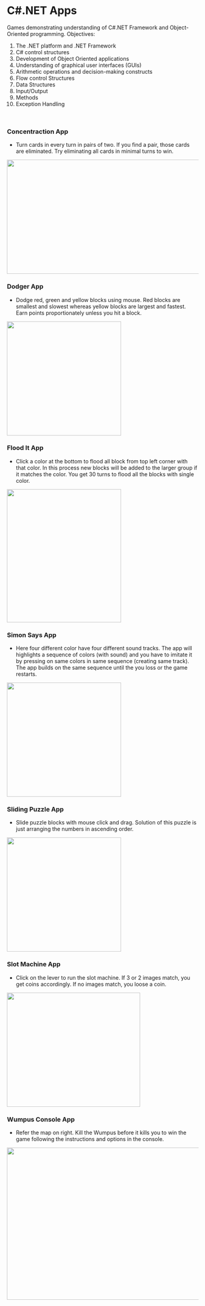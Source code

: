 # C#.NET Apps
Games demonstrating understanding of C#.NET Framework and Object-Oriented programming.
Objectives:
1. The .NET platform and .NET Framework
2. C# control structures
3. Development of Object Oriented applications
4. Understanding of graphical user interfaces (GUIs) 
5. Arithmetic operations and decision-making constructs
6. Flow control Structures
7. Data Structures
8. Input/Output
9. Methods
10. Exception Handling
<br />

### Concentraction App
* Turn cards in every turn in pairs of two. If you find a pair, those cards are eliminated. Try eliminating all cards in minimal turns to win.
<img src="https://github.com/chandnii7/.NETApps/blob/main/Concentration/Concentration/Resources/Concentration.jpg" height="300" width="600">
<br />

### Dodger App
* Dodge red, green and yellow blocks using mouse. Red blocks are smallest and slowest whereas yellow blocks are largest and fastest. Earn points proportionately unless you hit a block.
<img src="https://github.com/chandnii7/.NETApps/blob/main/Dodger/Dodger/Resources/Dodger.jpg" height="300" width="300">
<br />

### Flood It App
* Click a color at the bottom to flood all block from top left corner with that color. In this process new blocks will be added to the larger group if it matches the color. You get 30 turns to flood all the blocks with single color.
<img src="https://github.com/chandnii7/.NETApps/blob/main/FloodIt/FloodIt/Resources/FloodIt.jpg" height="350" width="300">
<br />

### Simon Says App
* Here four different color have four different sound tracks. The app will highlights a sequence of colors (with sound) and you have to imitate it by pressing on same colors in same sequence (creating same track). The app builds on the same sequence until the you loss or the game restarts.
<img src="https://github.com/chandnii7/.NETApps/blob/main/Simon/Simon/Resources/Simon.jpg" height="300" width="300">
<br />

### Sliding Puzzle App
* Slide puzzle blocks with mouse click and drag. Solution of this puzzle is just arranging the numbers in ascending order.
<img src="https://github.com/chandnii7/.NETApps/blob/main/SlidingPuzzle/SlidingPuzzle/Resources/SlidingPuzzle.jpg" height="300" width="300">
<br />

### Slot Machine App
* Click on the lever to run the slot machine. If 3 or 2 images match, you get coins accordingly. If no images match, you loose a coin.
<img src="https://github.com/chandnii7/.NETApps/blob/main/SlotMachine/SlotMachine/Resources/SlotMachine.jpg" height="300" width="350">
<br />

### Wumpus Console App
* Refer the map on right. Kill the Wumpus before it kills you to win the game following the instructions and options in the console.
<img src="https://github.com/chandnii7/.NETApps/blob/main/Wumpus/WumpusConsole.jpg" height="400" width="800">
<br />
